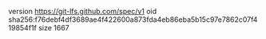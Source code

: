 version https://git-lfs.github.com/spec/v1
oid sha256:f76debf4df3689ae4f422600a873fda4eb86eba5b15c97e7862c07f419854f1f
size 1667
